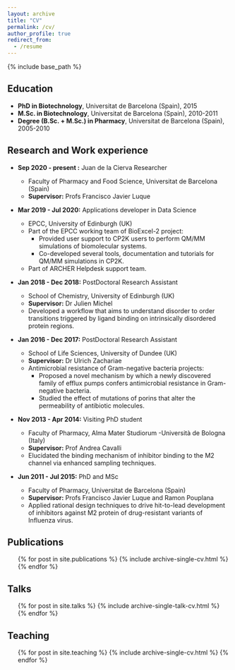 ```yaml
---
layout: archive
title: "CV"
permalink: /cv/
author_profile: true
redirect_from:
  - /resume
---
```


{% include base_path %}

Education
-------
* **PhD in Biotechnology**, Universitat de Barcelona (Spain), 2015 
* **M.Sc. in Biotechnology**, Universitat de Barcelona (Spain), 2010-2011
* **Degree (B.Sc. + M.Sc.) in Pharmacy**, Universitat de Barcelona (Spain), 2005-2010


Research and Work experience
------- 

* **Sep 2020 - present :** Juan de la Cierva Researcher
  * Faculty of Pharmacy and Food Science, Universitat de Barcelona (Spain)
  * **Supervisor:** Profs Francisco Javier Luque 

* **Mar 2019 - Jul 2020:** Applications developer in Data Science
  * EPCC, University of Edinburgh (UK)
  * Part of the EPCC working team of BioExcel-2 project:
    - Provided user support to CP2K users to perform QM/MM simulations of biomolecular systems. 
    - Co-developed several tools, documentation and tutorials for QM/MM simulations in CP2K. 
  * Part of ARCHER Helpdesk support team. 

* **Jan 2018 - Dec 2018:** PostDoctoral Research Assistant
  * School of Chemistry, University of Edinburgh (UK)
  * **Supervisor:** Dr Julien Michel 
  * Developed a workflow that aims to understand disorder to order transitions triggered by ligand binding on intrinsically disordered protein regions. 

* **Jan 2016 - Dec 2017:** PostDoctoral Research Assistant
  * School of Life Sciences, University of Dundee (UK)
  * **Supervisor:** Dr Ulrich Zachariae
  * Antimicrobial resistance of Gram-negative bacteria projects:
    - Proposed a novel mechanism by which a newly discovered family of efflux pumps confers antimicrobial resistance in Gram-negative bacteria. 
    - Studied the effect of mutations of porins that alter the permeability of antibiotic molecules.

* **Nov 2013 - Apr 2014:** Visiting PhD student
  * Faculty of Pharmacy, Alma Mater Studiorum -Università de Bologna (Italy)
  * **Supervisor:** Prof Andrea Cavalli
  * Elucidated the binding mechanism of inhibitor binding to the M2 channel via enhanced sampling techniques.

* **Jun 2011 - Jul 2015:** PhD and MSc
  * Faculty of Pharmacy, Universitat de Barcelona (Spain)
  * **Supervisor:** Profs Francisco Javier Luque and Ramon Pouplana
  * Applied rational design techniques to drive hit-to-lead development of inhibitors against M2 protein of drug-resistant variants of Influenza virus. 
  

Publications
-------
  <ul>{% for post in site.publications %}
    {% include archive-single-cv.html %}
  {% endfor %}</ul>
  
Talks
-------
  <ul>{% for post in site.talks %}
    {% include archive-single-talk-cv.html %}
  {% endfor %}</ul>
  
Teaching
-------
  <ul>{% for post in site.teaching %}
    {% include archive-single-cv.html %}
  {% endfor %}</ul>
  

